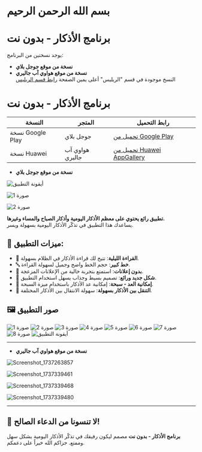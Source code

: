 # بسم الله الرحمن الرحيم

# **برنامج الأذكار - بدون نت**

يوجد نسختين من البرنامج:  
- **نسخة من موقع جوجل بلاي**  
- **نسخة من موقع هواوي آب جاليري**  
النسخ موجودة في قسم "الريليس" أعلى يمين الصفحة [رابط قسم الريليس](https://github.com/mp30quran/adhkar-offline/releases)

# برنامج الأذكار - بدون نت

| النسخة            | المتجر                 | رابط التحميل                                                                                          |
|--------------------|------------------------|-------------------------------------------------------------------------------------------------------|
| نسخة Google Play  | جوجل بلاي              | [تحميل من Google Play](https://github.com/mp30quran/adhkar-offline/releases/download/v6/adhkar-offline_v6.apk) |
| نسخة Huawei       | هواوي آب جاليري        | [تحميل من Huawei AppGallery](https://github.com/mp30quran/adhkar-offline/releases/download/v1-huawei/v1-huawei-adhkar-offline.apk) |


- **نسخة من موقع جوجل بلاي**  

![أيقونة التطبيق](https://github.com/user-attachments/assets/5cac1eb0-ba74-4a0a-abd5-d4c37ef12d84)

![صورة 1](https://github.com/user-attachments/assets/45785b01-395d-4ae8-af90-7f909646ac74)

![صورة 2](https://github.com/user-attachments/assets/01c7fe22-e1b2-45b2-a5bd-334f679016d0)

**تطبيق رائع يحتوي على معظم الأذكار اليومية وأذكار الصباح والمساء وغيرها.**  
يساعدك هذا التطبيق في تذكّر الأذكار اليومية بسهولة ويسر.

## 🌟 **ميزات التطبيق:**

- 🌙 **القراءة الليلية**: تتيح لك قراءة الأذكار في الظلام بسهولة.
- 🔤 **خط كبير**: حجم الخط واضح وجميل لسهولة القراءة.
- 🚫 **بدون إعلانات**: استمتع بتجربة خالية من الإعلانات المزعجة.
- 🎨 **شكل جديد ورائع**: تصميم بسيط وجذاب يسهل استخدام التطبيق.
- 🧮 **إمكانية العد - سبحة**: إمكانية عد الأذكار باستخدام ميزة السبحة.
- 🔄 **التنقل بين الأذكار بسهولة**: سهولة الانتقال بين الأذكار المختلفة.

## 🖼️ **صور التطبيق**

![صورة 1](https://github.com/user-attachments/assets/45785b01-395d-4ae8-af90-7f909646ac74)
![صورة 2](https://github.com/user-attachments/assets/01c7fe22-e1b2-45b2-a5bd-334f679016d0)
![صورة 3](https://github.com/user-attachments/assets/41fa44fb-31d9-4fb3-8708-1934e94f9366)
![صورة 4](https://github.com/user-attachments/assets/79e2ea14-57b7-4941-83dd-fe8ea74f79b1)
![صورة 5](https://github.com/user-attachments/assets/93b73a93-a8a9-4798-a189-b2e93d566554)
![صورة 6](https://github.com/user-attachments/assets/bdcae07b-e85e-4a1f-9299-da1dac0fefdb)
![صورة 7](https://github.com/user-attachments/assets/d4e8a36d-758c-47c5-92dc-6602e647e4f5)
![صورة 8](https://github.com/user-attachments/assets/7b95e17b-9617-4551-9149-b097033afeb1)
![أيقونة التطبيق](https://github.com/user-attachments/assets/5cac1eb0-ba74-4a0a-abd5-d4c37ef12d84)

---

- **نسخة من موقع هواوي آب جاليري**  

![Screenshot_1737263857](https://github.com/user-attachments/assets/59b899f8-2a57-4eef-bb92-e4091e6d04a3)

![Screenshot_1737339461](https://github.com/user-attachments/assets/e0df5768-f263-4dfe-99bd-86bf030fca99)

![Screenshot_1737339468](https://github.com/user-attachments/assets/170bb516-9189-43ac-9ebb-d4a68e5da529)

![Screenshot_1737339480](https://github.com/user-attachments/assets/a022ebcb-2da0-4ef4-80b5-07b4f85507f8)





---


## 🙏 **لا تنسونا من الدعاء الصالح!**

**برنامج الأذكار - بدون نت** مصمم ليكون رفيقك في تذكّر الأذكار اليومية بشكل سهل وممتع. جزاكم الله خيراً على دعمكم.
